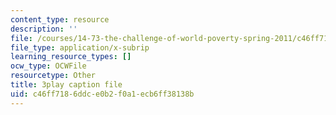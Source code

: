 ```yaml
---
content_type: resource
description: ''
file: /courses/14-73-the-challenge-of-world-poverty-spring-2011/c46ff7186ddce0b2f0a1ecb6ff38138b_Yh6r3I821ng.srt
file_type: application/x-subrip
learning_resource_types: []
ocw_type: OCWFile
resourcetype: Other
title: 3play caption file
uid: c46ff718-6ddc-e0b2-f0a1-ecb6ff38138b
---
```


